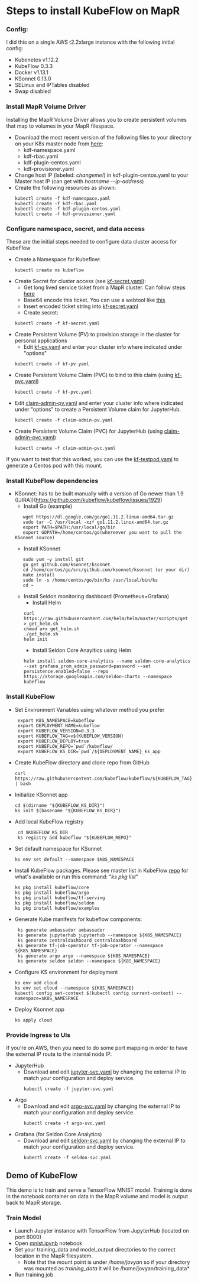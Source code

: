 # Steps to install KubeFlow on MapR
### Config: 
I did this on a single AWS t2.2xlarge instance with the following initial config:
* Kubenetes v1.12.2
* KubeFlow 0.3.3
* Docker v1.13.1
* KSonnet 0.13.0
* SELinux and IPTables disabled
* Swap disabled


### Install MapR Volume Driver
Installing the MapR Volume Driver allows you to create persistent volumes that map to volumes in your MapR filespace.
* Download the most recent version of the following files to your directory on your K8s master node from [here](http://package.mapr.com/tools/KubernetesDataFabric/):
  * kdf-namespace.yaml
  * kdf-rbac.yaml
  * kdf-plugin-centos.yaml
  * kdf-provisioner.yaml
* Change host IP (labeled: *changeme!*) in kdf-plugin-centos.yaml to your Master host IP (can get with *hostname --ip-address*)
* Create the following resources as shown:
  ```
  kubectl create -f kdf-namespace.yaml
  kubectl create -f kdf-rbac.yaml
  kubectl create -f kdf-plugin-centos.yaml
  kubectl create -f kdf-provisioner.yaml
  ```

### Configure namespace, secret, and data access
These are the initial steps needed to configure data cluster access for KubeFlow
* Create a Namespace for Kubeflow: 
  ```
  kubectl create ns kubeflow
  ```
* Create Secret for cluster access (see [kf-secret.yaml](kf-secret.yaml)):
  * Get long lived service ticket from a MapR cluster. Can follow steps [here](https://mapr.com/docs/61/SecurityGuide/GeneratingServiceTicket.html)
  * Base64 encode this ticket. You can use a webtool like [this](https://www.base64encode.org/)
  * Insert encoded ticket string into [kf-secret.yaml](kf-secret.yaml) 
  * Create secret: 
  ```
  kubectl create -f kf-secret.yaml
  ```
* Create Persistent Volume (PV) to provision storage in the cluster for personal applications
  * Edit [kf-pv.yaml](kf-pv.yaml) and enter your cluster info where indicated under "options"
  ```
  kubectl create -f kf-pv.yaml
  ```
* Create Persistent Volume Claim (PVC) to bind to this claim (using [kf-pvc.yaml](kf-pvc.yaml))
  ```
  kubectl create -f kf-pvc.yaml
  ``` 
* Edit [claim-admin-pv.yaml](claim-admin-pv.yaml) and enter your cluster info where indicated under "options" to create a Persistent Volume claim for JupyterHub. 
  ```
  kubectl create -f claim-admin-pv.yaml
  ```
* Create Persistent Volume Claim (PVC) for JupyterHub (using [claim-admin-pvc.yaml](claim-admin-pvc.yaml))
  ```
  kubectl create -f claim-admin-pvc.yaml
  ```

 If you want to test that this worked, you can use the [kf-testpod.yaml](kf-testpod.yaml) to generate a Centos pod with this mount.

### Install KubeFlow dependencies
* KSonnet: has to be built manually with a version of Go newer than 1.9  ([JIRA])(https://github.com/kubeflow/kubeflow/issues/1929)
  * Install Go (example)
  ```
     wget https://dl.google.com/go/go1.11.2.linux-amd64.tar.gz
     sudo tar -C /usr/local -xzf go1.11.2.linux-amd64.tar.gz
     export PATH=$PATH:/usr/local/go/bin
     export GOPATH=/home/centos/go(whereever you want to pull the KSonnet source)
  ```
  * Install KSonnet
  ```
     sudo yum -y install git
     go get github.com/ksonnet/ksonnet
     cd /home/centos/go/src/github.com/ksonnet/ksonnet (or your dir)
     make install
     sudo ln -s /home/centos/go/bin/ks /usr/local/bin/ks
     cd ~
  ```
  * Install Seldon monitoring dashboard (Prometheus+Grafana)
    * Install Helm
    ```
    curl https://raw.githubusercontent.com/helm/helm/master/scripts/get > get_helm.sh
    chmod a+x get_helm.sh 
    ./get_helm.sh
    helm init

    ```
    * Install Seldon Core Anayltics using Helm
    ```
    helm install seldon-core-analytics --name seldon-core-analytics --set grafana_prom_admin_password=password --set persistence.enabled=false --repo https://storage.googleapis.com/seldon-charts --namespace kubeflow
    ```


### Install KubeFlow 
* Set Environment Variables using whatever method you prefer
  ```
   export K8S_NAMESPACE=kubeflow
   export DEPLOYMENT_NAME=kubeflow
   export KUBEFLOW_VERSION=0.3.3
   export KUBEFLOW_TAG=v${KUBEFLOW_VERSION}
   export KUBEFLOW_DEPLOY=true
   export KUBEFLOW_REPO=`pwd`/kubeflow/
   export KUBEFLOW_KS_DIR=`pwd`/${DEPLOYMENT_NAME}_ks_app
   ```
* Create KubeFlow directory and clone repo from GitHub
  ```
  curl https://raw.githubusercontent.com/kubeflow/kubeflow/${KUBEFLOW_TAG}/scripts/download.sh | bash
  ```
* Initialize KSonnet app 
  ```
  cd $(dirname "${KUBEFLOW_KS_DIR}")
  ks init $(basename "${KUBEFLOW_KS_DIR}")
  ```
* Add local KubeFlow registry
  ```
   cd $KUBEFLOW_KS_DIR
   ks registry add kubeflow "${KUBEFLOW_REPO}"
  ```
* Set default namespace for KSonnet
  ```
  ks env set default --namespace $K8S_NAMESPACE
  ```
* Install KubeFlow packages. Please see master list in KubeFlow [repo](https://github.com/kubeflow) for what's available or run this command: "*ks pkg list*"
   ```
   ks pkg install kubeflow/core
   ks pkg install kubeflow/argo
   ks pkg install kubeflow/tf-serving
   ks pkg install kubeflow/seldon
   ks pkg install kubeflow/examples
   ```
* Generate Kube manifests for kubeflow components:
  ```
   ks generate ambassador ambassador
   ks generate jupyterhub jupyterhub --namespace ${K8S_NAMESPACE}
   ks generate centraldashboard centraldashboard
   ks generate tf-job-operator tf-job-operator --namespace ${K8S_NAMESPACE}
   ks generate argo argo --namespace ${K8S_NAMESPACE}
   ks generate seldon seldon --namespace ${K8S_NAMESPACE}
   ```
* Configure KS environment for deployment
   ```
   ks env add cloud
   ks env set cloud --namespace ${K8S_NAMESPACE}
   kubectl config set-context $(kubectl config current-context) --namespace=$K8S_NAMESPACE
   ```
* Deploy Ksonnet app
  ```
  ks apply cloud
  ```

### Provide Ingress to UIs
If you're on AWS, then you need to do some port mapping in order to have the external IP route to the internal node IP. 
* JupyterHub
  * Download and edit [jupyter-svc.yaml](jupyter-svc.yaml) by changing the external IP to match your configuration and deploy service.
    ```
    kubectl create -f jupyter-svc.yaml
    ```
* Argo
  * Download and edit [argo-svc.yaml](argo-svc.yaml) by changing the external IP to match your configuration and deploy service.
    ```
    kubectl create -f argo-svc.yaml
    ```
* Grafana (for Seldon Core Analytics)
  * Download and edit [seldon-svc.yaml](seldon-svc.yaml) by changing the external IP to match your configuration and deploy service.
    ```
    kubectl create -f seldon-svc.yaml
    ```


## Demo of KubeFlow
This demo is to train and serve a TensorFlow MNIST model. Training is done in the notebook container on data in the MapR volume and model is output back to MapR storage.

### Train Model
* Launch Jupyter instance with TensorFlow from JupyterHub (located on port 8000)
* Open [mnist.ipynb](mnist.ipynb) notebook 
* Set your training_data and model_output directories to the correct location in the MapR filesystem.
  * Note that the mount point is under */home/jovyan* so if your directory was mounted as *training_data* it will be /home/jovyan/training_data*
* Run training job 





